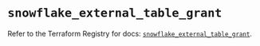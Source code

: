 # `snowflake_external_table_grant`

Refer to the Terraform Registry for docs: [`snowflake_external_table_grant`](https://registry.terraform.io/providers/snowflake-labs/snowflake/0.83.1/docs/resources/external_table_grant).
